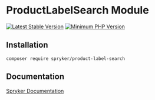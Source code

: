 # ProductLabelSearch Module
[![Latest Stable Version](https://poser.pugx.org/spryker/product-label-search/v/stable.svg)](https://packagist.org/packages/spryker/product-label-search)
[![Minimum PHP Version](https://img.shields.io/badge/php-%3E%3D%208.3-8892BF.svg)](https://php.net/)

## Installation

```
composer require spryker/product-label-search
```

## Documentation

[Spryker Documentation](https://spryker.github.io)

